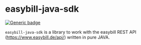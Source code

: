 # easybill-java-sdk
[![Generic badge](https://img.shields.io/badge/Version-1.0.0-important.svg)]()

`easybill-java-sdk` is a library to work with the easybill REST API (https://www.easybill.de/api/) written in pure JAVA.
